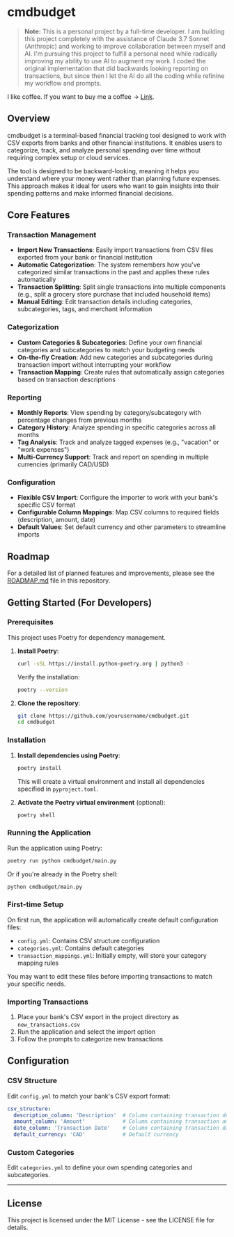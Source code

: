 # cmdbudget

<!-- AI generated and maintained by claude-3.7-sonnet -->

> **Note:** This is a personal project by a full-time developer. I am building this project completely with the assistance of Claude 3.7 Sonnet (Anthropic) and working to improve collaboration between myself and AI. I'm pursuing this project to fulfill a personal need while radically improving my ability to use AI to augment my work. I coded the original implementation that did backwards looking reporting on transactions, but since then I let the AI do all the coding while refinine my workflow and prompts.

I like coffee. If you want to buy me a coffee -> [Link](https://buymeacoffee.com/kirbydevelopmentservices).

## Overview

cmdbudget is a terminal-based financial tracking tool designed to work with CSV exports from banks and other financial institutions. It enables users to categorize, track, and analyze personal spending over time without requiring complex setup or cloud services.

The tool is designed to be backward-looking, meaning it helps you understand where your money went rather than planning future expenses. This approach makes it ideal for users who want to gain insights into their spending patterns and make informed financial decisions.

## Core Features

### Transaction Management
- **Import New Transactions**: Easily import transactions from CSV files exported from your bank or financial institution
- **Automatic Categorization**: The system remembers how you've categorized similar transactions in the past and applies these rules automatically
- **Transaction Splitting**: Split single transactions into multiple components (e.g., split a grocery store purchase that included household items)
- **Manual Editing**: Edit transaction details including categories, subcategories, tags, and merchant information

### Categorization
- **Custom Categories & Subcategories**: Define your own financial categories and subcategories to match your budgeting needs
- **On-the-fly Creation**: Add new categories and subcategories during transaction import without interrupting your workflow
- **Transaction Mapping**: Create rules that automatically assign categories based on transaction descriptions

### Reporting
- **Monthly Reports**: View spending by category/subcategory with percentage changes from previous months
- **Category History**: Analyze spending in specific categories across all months
- **Tag Analysis**: Track and analyze tagged expenses (e.g., "vacation" or "work expenses")
- **Multi-Currency Support**: Track and report on spending in multiple currencies (primarily CAD/USD)

### Configuration
- **Flexible CSV Import**: Configure the importer to work with your bank's specific CSV format
- **Configurable Column Mappings**: Map CSV columns to required fields (description, amount, date)
- **Default Values**: Set default currency and other parameters to streamline imports

## Roadmap

For a detailed list of planned features and improvements, please see the [ROADMAP.md](ROADMAP.md) file in this repository.

## Getting Started (For Developers)

### Prerequisites

This project uses Poetry for dependency management. 

1. **Install Poetry**:

   ```bash
   curl -sSL https://install.python-poetry.org | python3 -
   ```

   Verify the installation:

   ```bash
   poetry --version
   ```

2. **Clone the repository**:

   ```bash
   git clone https://github.com/yourusername/cmdbudget.git
   cd cmdbudget
   ```

### Installation

1. **Install dependencies using Poetry**:

   ```bash
   poetry install
   ```

   This will create a virtual environment and install all dependencies specified in `pyproject.toml`.

2. **Activate the Poetry virtual environment** (optional):

   ```bash
   poetry shell
   ```

### Running the Application

Run the application using Poetry:

```bash
poetry run python cmdbudget/main.py
```

Or if you're already in the Poetry shell:

```bash
python cmdbudget/main.py
```

### First-time Setup

On first run, the application will automatically create default configuration files:
- `config.yml`: Contains CSV structure configuration
- `categories.yml`: Contains default categories
- `transaction_mappings.yml`: Initially empty, will store your category mapping rules

You may want to edit these files before importing transactions to match your specific needs.

### Importing Transactions

1. Place your bank's CSV export in the project directory as `new_transactions.csv`
2. Run the application and select the import option
3. Follow the prompts to categorize new transactions

## Configuration

### CSV Structure

Edit `config.yml` to match your bank's CSV export format:

```yaml
csv_structure:
  description_column: 'Description'  # Column containing transaction description
  amount_column: 'Amount'            # Column containing transaction amount
  date_column: 'Transaction Date'    # Column containing transaction date
  default_currency: 'CAD'            # Default currency
```

### Custom Categories

Edit `categories.yml` to define your own spending categories and subcategories.

---

## License

This project is licensed under the MIT License - see the LICENSE file for details.
